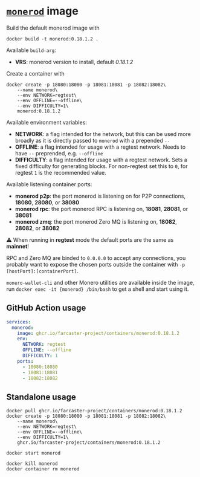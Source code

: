 # [`monerod`](https://github.com/monero-project/monero) image

Build the default monerod image with

```
docker build -t monerod:0.18.1.2 .
```

Available `build-arg`:

- **VRS**: monerod version to install, default _0.18.1.2_

Create a container with

```
docker create -p 18080:18080 -p 18081:18081 -p 18082:18082\
    --name monerod\
    --env NETWORK=regtest\
    --env OFFLINE=--offline\
    --env DIFFICULTY=1\
    monerod:0.18.1.2
```

Available environment variables:

- **NETWORK**: a flag intended for the network, but this can be used more broadly as it is directly passed to `monerod` with a prepended `--`
- **OFFLINE**: a flag intended for usage with a regtest network. Needs to have `--` preprended, e.g. `--offline`
- **DIFFICULTY**: a flag intended for usage with a regtest network. Sets a fixed difficulty for generating blocks. For non-regtest set this to `0`, for regtest `1` is the recommended value.

Available listening container ports:

- **monerod p2p**: the port monerod is listening on for P2P connections, **18080**, **28080**, or **38080**
- **monerod rpc**: the port monerod RPC is listening on, **18081**, **28081**, or **38081**
- **monerod zmq**: the port monerod Zero MQ is listening on, **18082**, **28082**, or **38082**

:warning: When running in **regtest** mode the default ports are the same as **mainnet**!

RPC and Zero MQ are binded to `0.0.0.0` to accept any connections, you probably want to expose the chosen ports outside the container with `-p [hostPort]:[containerPort]`.

`monero-wallet-cli` and other Monero utilities are available inside the image, run `docker exec -it {monerod} /bin/bash` to get a shell and start using it.

## GitHub Action usage

```yaml
services:
  monerod:
    image: ghcr.io/farcaster-project/containers/monerod:0.18.1.2
    env:
      NETWORK: regtest
      OFFLINE: --offline
      DIFFICULTY: 1
    ports:
      - 18080:18080
      - 18081:18081
      - 18082:18082
```

## Standalone usage

```
docker pull ghcr.io/farcaster-project/containers/monerod:0.18.1.2
docker create -p 18080:18080 -p 18081:18081 -p 18082:18082\
    --name monerod\
    --env NETWORK=regtest\
    --env OFFLINE=--offline\
    --env DIFFICULTY=1\
    ghcr.io/farcaster-project/containers/monerod:0.18.1.2

docker start monerod

docker kill monerod
docker container rm monerod
```
